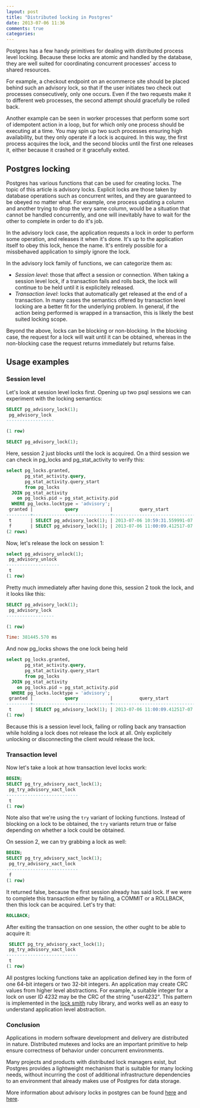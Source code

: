 ```yaml
---
layout: post
title: "Distributed locking in Postgres"
date: 2013-07-06 11:36
comments: true
categories: 
---
```


Postgres has a few handy primitives for dealing with distributed process level
locking. Because these locks are atomic and handled by the database, they are
well suited for coordinating concurrent processes' access to shared resources.

For example, a checkout endpoint on an ecommerce site should be placed behind
such an advisory lock, so that if the user initiates two check out processes
consecutively, only one occurs. Even if the two requests make it to different
web processes, the second attempt should gracefully be rolled back.

Another example can be seen in worker processes that perform some sort of
idempotent action in a loop, but for which only one process should be executing
at a time. You may spin up two such processes ensuring high availability, but
they only operate if a lock is acquired. In this way, the first process
acquires the lock, and the second blocks until the first one releases it,
either because it crashed or it gracefully exited.

## Postgres locking

Postgres has various functions that can be used for creating locks. The topic
of this article is advisory locks. Explicit locks are those taken by database
operations such as concurrent writes, and they are guaranteed to be obeyed no
matter what. For example, one process updating a column and another trying to
drop the very same column, would be a situation that cannot be handled
concurrently, and one will inevitably have to wait for the other to complete
in order to do it's job.

In the advisory lock case, the application requests a lock in order to perform
some operation, and releases it when it's done. It's up to the application
itself to obey this lock, hence the name. It's entirely possible for a missbehaved
application to simply ignore the lock.

In the advisory lock family of functions, we can categorize them as:

* _Session level_: those that affect a session or connection. When taking a
  session level lock, if a transaction fails and rolls back, the lock will
  continue to be held until it is explicitely released.
* _Transaction level_: locks that automatically get released at the end of a
  transaction. In many cases the semantics offered by transaction level locking
  are a better fit for the underlying problem. In general, if the action being
  performed is wrapped in a transaction, this is likely the best suited locking
  scope.

Beyond the above, locks can be blocking or non-blocking. In the blocking case,
the request for a lock will wait until it can be obtained, whereas in the non-blocking
case the request returns immediately but returns false.

## Usage examples

### Session level

Let's look at session level locks first. Opening up two psql sessions we can
experiment with the locking semantics:

```sql psql session 1
SELECT pg_advisory_lock(1);
 pg_advisory_lock
------------------

(1 row)
```

```sql psql session 2
SELECT pg_advisory_lock(1);

```
Here, session 2 just blocks until the lock is acquired. On a third session we
can check in pg_locks and pg_stat_activity to verify this:

```sql psql session 3
select pg_locks.granted,
       pg_stat_activity.query,
       pg_stat_activity.query_start
       from pg_locks
  JOIN pg_stat_activity
    on pg_locks.pid = pg_stat_activity.pid
  WHERE pg_locks.locktype = 'advisory';
 granted |            query            |          query_start
---------+-----------------------------+-------------------------------
 t       | SELECT pg_advisory_lock(1); | 2013-07-06 10:59:31.559991-07
 f       | SELECT pg_advisory_lock(1); | 2013-07-06 11:00:09.412517-07
(2 rows)
```

Now, let's release the lock on session 1:

```sql psql session 1
select pg_advisory_unlock(1);
 pg_advisory_unlock
--------------------
 t
(1 row)
```

Pretty much immediately after having done this, session 2 took the lock, and it
looks like this:

```sql psql session 2
SELECT pg_advisory_lock(1);
 pg_advisory_lock
------------------

(1 row)

Time: 381445.570 ms
```

And now pg_locks shows the one lock being held

```sql psql session 3
select pg_locks.granted,
       pg_stat_activity.query,
       pg_stat_activity.query_start
       from pg_locks
  JOIN pg_stat_activity
    on pg_locks.pid = pg_stat_activity.pid
  WHERE pg_locks.locktype = 'advisory';
 granted |            query            |          query_start
---------+-----------------------------+-------------------------------
 t       | SELECT pg_advisory_lock(1); | 2013-07-06 11:00:09.412517-07
(1 row)
```

Because this is a session level lock, failing or rolling back any transaction
while holding a lock does not release the lock at all. Only explicitely unlocking
or disconnecting the client would release the lock.

### Transaction level

Now let's take a look at how transaction level locks work:

```sql psql session 1
BEGIN;
SELECT pg_try_advisory_xact_lock(1);
 pg_try_advisory_xact_lock
---------------------------
 t
(1 row)
```

Note also that we're using the `try` variant of locking functions. Instead of
blocking on a lock to be obtained, the `try` variants return true or false
depending on whether a lock could be obtained.

On session 2, we can try grabbing a lock as well:

```sql psql session 2
BEGIN;
SELECT pg_try_advisory_xact_lock(1);
 pg_try_advisory_xact_lock
---------------------------
 f
(1 row)
```

It returned false, because the first session already has said lock. If we were
to complete this transaction either by failing, a COMMIT or a ROLLBACK, then
this lock can be acquired. Let's try that:

```sql psql session 1
ROLLBACK;
```

After exiting the transaction on one session, the other ought to be able to
acquire it:

```sql psql session 2
 SELECT pg_try_advisory_xact_lock(1);
 pg_try_advisory_xact_lock
---------------------------
 t
(1 row)
```

All postgres locking functions take an application defined key in the form of
one 64-bit integers or two 32-bit integers. An application may create CRC
values from higher level abstractions. For example, a suitable integer for a
lock on user ID 4232 may be the CRC of the string "user4232". This pattern is
implemented in the [lock
smith](https://github.com/ryandotsmith/lock-smith/blob/master/lib/locksmith/pg.rb#L22-L30)
ruby library, and works well as an easy to understand application level
abstraction.

### Conclusion

Applications in modern software development and delivery are distributed in
nature. Distributed mutexes and locks are an important primitive to help
ensure correctness of behavior under concurrent environments.

Many projects and products with distributed lock managers exist, but Postgres
provides a lightweight mechanism that is suitable for many locking needs,
without incurring the cost of additional infrastructure dependencies to an
environment that already makes use of Postgres for data storage.

More information about advisory locks in postgres can be found [here](http://www.postgresql.org/docs/9.1/static/functions-admin.html#FUNCTIONS-ADVISORY-LOCKS) and [here](http://www.postgresql.org/docs/9.1/static/explicit-locking.html#ADVISORY-LOCKS).

